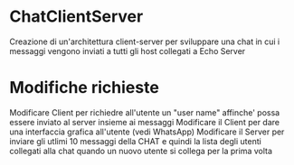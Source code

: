# ChatClientServer
Creazione di un'architettura client-server per sviluppare una chat in cui i messaggi vengono inviati a tutti gli host collegati a Echo Server

# Modifiche richieste
Modificare Client per richiedre all'utente un "user name" affinche' possa essere inviato al server insieme ai messaggi
Modificare il Client per dare una interfaccia grafica all'utente (vedi WhatsApp)
Modificare il Server per inviare gli utlimi 10 messaggi della CHAT e quindi la lista degli utenti collegati alla chat quando un nuovo utente si collega per la prima volta
